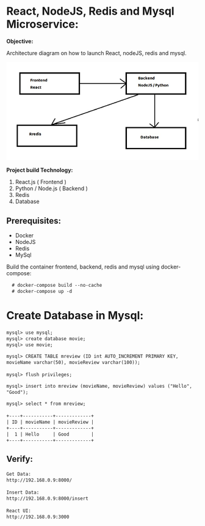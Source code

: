 React, NodeJS, Redis and Mysql Microservice:
===

**Objective:**

Architecture diagram on how to launch React, nodeJS, redis and mysql.

![Screenshot](assets/architecture-diagram.jpg)


**Project build Technology:**
1. React.js ( Frontend )
2. Python / Node.js ( Backend )
3. Redis
4. Database


Prerequisites:
-----------
- Docker
- NodeJS
- Redis
- MySql


Build the container frontend, backend, redis and mysql using docker-compose:

```
  # docker-compose build --no-cache
  # docker-compose up -d
```

Create Database in Mysql:
====
```
mysql> use mysql;
mysql> create database movie;
mysql> use movie;

```
```
mysql> CREATE TABLE mreview (ID int AUTO_INCREMENT PRIMARY KEY, movieName varchar(50), movieReview varchar(100));

mysql> flush privileges;
```
```
mysql> insert into mreview (movieName, movieReview) values ("Hello", "Good");
```
```
mysql> select * from mreview;

+----+-----------+-------------+
| ID | movieName | movieReview |
+----+-----------+-------------+
|  1 | Hello     | Good        |
+----+-----------+-------------+

```
Verify:
---
```
Get Data:
http://192.168.0.9:8000/

Insert Data:
http://192.168.0.9:8000/insert

React UI:
http://192.168.0.9:3000
```

